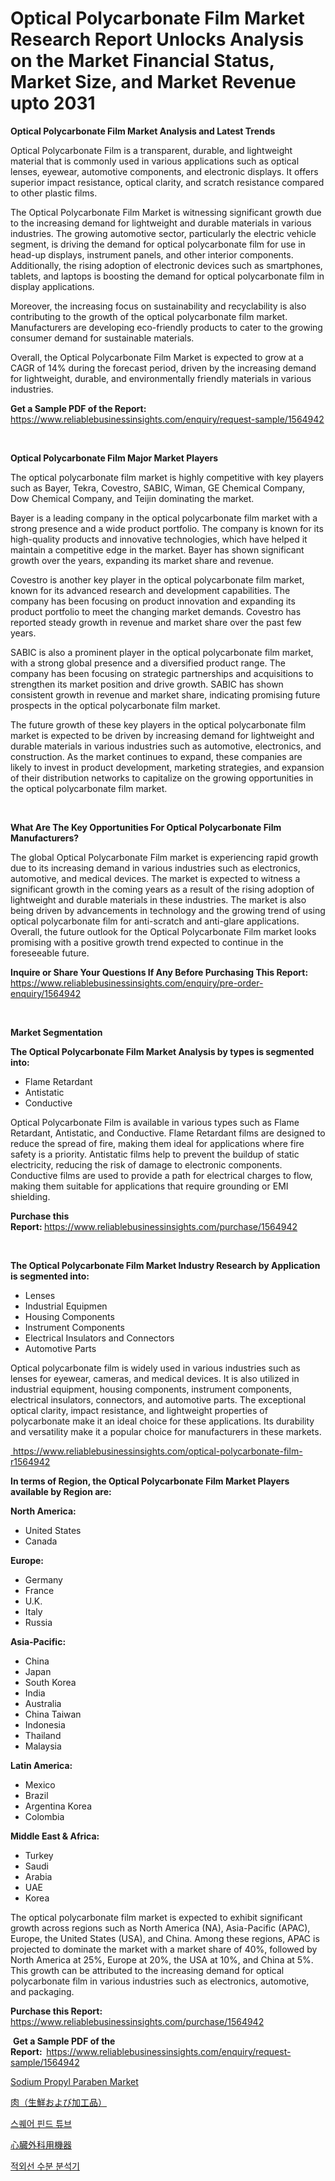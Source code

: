 <p><h1>Optical Polycarbonate Film Market Research Report Unlocks Analysis on the Market Financial Status, Market Size, and Market Revenue upto 2031</h1></p><p><strong>Optical Polycarbonate Film Market Analysis and Latest Trends</strong></p>
<p><p>Optical Polycarbonate Film is a transparent, durable, and lightweight material that is commonly used in various applications such as optical lenses, eyewear, automotive components, and electronic displays. It offers superior impact resistance, optical clarity, and scratch resistance compared to other plastic films.</p><p>The Optical Polycarbonate Film Market is witnessing significant growth due to the increasing demand for lightweight and durable materials in various industries. The growing automotive sector, particularly the electric vehicle segment, is driving the demand for optical polycarbonate film for use in head-up displays, instrument panels, and other interior components. Additionally, the rising adoption of electronic devices such as smartphones, tablets, and laptops is boosting the demand for optical polycarbonate film in display applications.</p><p>Moreover, the increasing focus on sustainability and recyclability is also contributing to the growth of the optical polycarbonate film market. Manufacturers are developing eco-friendly products to cater to the growing consumer demand for sustainable materials.</p><p>Overall, the Optical Polycarbonate Film Market is expected to grow at a CAGR of 14% during the forecast period, driven by the increasing demand for lightweight, durable, and environmentally friendly materials in various industries.</p></p>
<p><strong>Get a Sample PDF of the Report:&nbsp;</strong> <a href="https://www.reliablebusinessinsights.com/enquiry/request-sample/1564942">https://www.reliablebusinessinsights.com/enquiry/request-sample/1564942</a></p>
<p>&nbsp;</p>
<p><strong>Optical Polycarbonate Film Major Market Players</strong></p>
<p><p>The optical polycarbonate film market is highly competitive with key players such as Bayer, Tekra, Covestro, SABIC, Wiman, GE Chemical Company, Dow Chemical Company, and Teijin dominating the market. </p><p>Bayer is a leading company in the optical polycarbonate film market with a strong presence and a wide product portfolio. The company is known for its high-quality products and innovative technologies, which have helped it maintain a competitive edge in the market. Bayer has shown significant growth over the years, expanding its market share and revenue.</p><p>Covestro is another key player in the optical polycarbonate film market, known for its advanced research and development capabilities. The company has been focusing on product innovation and expanding its product portfolio to meet the changing market demands. Covestro has reported steady growth in revenue and market share over the past few years.</p><p>SABIC is also a prominent player in the optical polycarbonate film market, with a strong global presence and a diversified product range. The company has been focusing on strategic partnerships and acquisitions to strengthen its market position and drive growth. SABIC has shown consistent growth in revenue and market share, indicating promising future prospects in the optical polycarbonate film market.</p><p>The future growth of these key players in the optical polycarbonate film market is expected to be driven by increasing demand for lightweight and durable materials in various industries such as automotive, electronics, and construction. As the market continues to expand, these companies are likely to invest in product development, marketing strategies, and expansion of their distribution networks to capitalize on the growing opportunities in the optical polycarbonate film market.</p></p>
<p>&nbsp;</p>
<p><strong>What Are The Key Opportunities For Optical Polycarbonate Film Manufacturers?</strong></p>
<p><p>The global Optical Polycarbonate Film market is experiencing rapid growth due to its increasing demand in various industries such as electronics, automotive, and medical devices. The market is expected to witness a significant growth in the coming years as a result of the rising adoption of lightweight and durable materials in these industries. The market is also being driven by advancements in technology and the growing trend of using optical polycarbonate film for anti-scratch and anti-glare applications. Overall, the future outlook for the Optical Polycarbonate Film market looks promising with a positive growth trend expected to continue in the foreseeable future.</p></p>
<p><strong>Inquire or Share Your Questions If Any Before Purchasing This Report:</strong> <a href="https://www.reliablebusinessinsights.com/enquiry/pre-order-enquiry/1564942">https://www.reliablebusinessinsights.com/enquiry/pre-order-enquiry/1564942</a></p>
<p>&nbsp;</p>
<p><strong>Market Segmentation</strong></p>
<p><strong>The Optical Polycarbonate Film Market Analysis by types is segmented into:</strong></p>
<p><ul><li>Flame Retardant</li><li>Antistatic</li><li>Conductive</li></ul></p>
<p><p>Optical Polycarbonate Film is available in various types such as Flame Retardant, Antistatic, and Conductive. Flame Retardant films are designed to reduce the spread of fire, making them ideal for applications where fire safety is a priority. Antistatic films help to prevent the buildup of static electricity, reducing the risk of damage to electronic components. Conductive films are used to provide a path for electrical charges to flow, making them suitable for applications that require grounding or EMI shielding.</p></p>
<p><strong>Purchase this Report:&nbsp;</strong><a href="https://www.reliablebusinessinsights.com/purchase/1564942">https://www.reliablebusinessinsights.com/purchase/1564942</a></p>
<p>&nbsp;</p>
<p><strong>The Optical Polycarbonate Film Market Industry Research by Application is segmented into:</strong></p>
<p><ul><li>Lenses</li><li>Industrial Equipmen</li><li>Housing Components</li><li>Instrument Components</li><li>Electrical Insulators and Connectors</li><li>Automotive Parts</li></ul></p>
<p><p>Optical polycarbonate film is widely used in various industries such as lenses for eyewear, cameras, and medical devices. It is also utilized in industrial equipment, housing components, instrument components, electrical insulators, connectors, and automotive parts. The exceptional optical clarity, impact resistance, and lightweight properties of polycarbonate make it an ideal choice for these applications. Its durability and versatility make it a popular choice for manufacturers in these markets.</p></p>
<p><a href="https://www.reliablebusinessinsights.com/optical-polycarbonate-film-r1564942">&nbsp;https://www.reliablebusinessinsights.com/optical-polycarbonate-film-r1564942</a></p>
<p><strong>In terms of Region, the Optical Polycarbonate Film Market Players available by Region are:</strong></p>
<p>
    <p> <strong> North America: </strong>
        <ul>
            <li>United States</li>
            <li>Canada</li>
        </ul>
        </p> 
    <p> <strong> Europe: </strong>
        <ul>
            <li>Germany</li>
            <li>France</li>
            <li>U.K.</li>
            <li>Italy</li>
            <li>Russia</li>
        </ul>
        </p> 
    <p> <strong> Asia-Pacific: </strong>
        <ul>
            <li>China</li>
            <li>Japan</li>
            <li>South Korea</li>
            <li>India</li>
            <li>Australia</li>
            <li>China Taiwan</li>
            <li>Indonesia</li>
            <li>Thailand</li>
            <li>Malaysia</li>
        </ul>
        </p> 
    <p> <strong> Latin America: </strong>
        <ul>
            <li>Mexico</li>
            <li>Brazil</li>
            <li>Argentina Korea</li>
            <li>Colombia</li>
        </ul>
        </p> 
    <p> <strong> Middle East & Africa: </strong>
        <ul>
            <li>Turkey</li>
            <li>Saudi</li>
            <li>Arabia</li>
            <li>UAE</li>
            <li>Korea</li>
        </ul>
    </p>
    </p>
<p><p>The optical polycarbonate film market is expected to exhibit significant growth across regions such as North America (NA), Asia-Pacific (APAC), Europe, the United States (USA), and China. Among these regions, APAC is projected to dominate the market with a market share of 40%, followed by North America at 25%, Europe at 20%, the USA at 10%, and China at 5%. This growth can be attributed to the increasing demand for optical polycarbonate film in various industries such as electronics, automotive, and packaging.</p></p>
<p><strong>Purchase this Report: </strong><a href="https://www.reliablebusinessinsights.com/purchase/1564942">https://www.reliablebusinessinsights.com/purchase/1564942</a></p>
<p>&nbsp;<strong>Get a Sample PDF of the Report:&nbsp;&nbsp;</strong><a href="https://www.reliablebusinessinsights.com/enquiry/request-sample/1564942">https://www.reliablebusinessinsights.com/enquiry/request-sample/1564942</a></p>
<p><strong></strong></p>
<p><p><a href="https://github.com/kumertitash/Market-Research-Report-List-1/blob/main/sodium-propyl-paraben-market.md">Sodium Propyl Paraben Market</a></p><p><a href="https://medium.com/@raymanta28/%E8%82%89-%E3%83%95%E3%83%AC%E3%83%83%E3%82%B7%E3%83%A5%E3%81%8A%E3%82%88%E3%81%B3%E5%87%A6%E7%90%86%E6%B8%88%E3%81%BF-%E5%B8%82%E5%A0%B4%E8%A6%8F%E6%A8%A1-%E3%82%B7%E3%82%A7%E3%82%A2%E3%81%8A%E3%82%88%E3%81%B3%E3%83%88%E3%83%AC%E3%83%B3%E3%83%89%E5%88%86%E6%9E%90%E3%83%AC%E3%83%9D%E3%83%BC%E3%83%88-%E8%A3%BD%E5%93%81-%E3%83%95%E3%83%AC%E3%83%83%E3%82%B7%E3%83%A5-%E5%87%A6%E7%90%86%E6%B8%88%E3%81%BF-%E3%81%AB%E3%82%88%E3%82%8B%E3%82%BB%E3%82%B0%E3%83%A1%E3%83%B3%E3%83%88%E4%BA%88%E6%B8%AC-2024%E5%B9%B4-2031%E5%B9%B4-5ae7208a2e32">肉（生鮮および加工品）</a></p><p><a href="https://medium.com/@jaceykeebler/%EC%8A%A4%ED%80%98%EC%96%B4-%ED%95%80-%ED%8A%9C%EB%B8%8C-%EC%8B%9C%EC%9E%A5-%EA%B7%9C%EB%AA%A8%EB%8A%94-%EC%97%B0%ED%8F%89%EA%B7%A0-%EC%84%B1%EC%9E%A5%ED%95%98%EA%B3%A0-%EC%9E%88%EC%9C%BC%EB%A9%B0-%EC%9D%B4-%EB%B3%B4%EA%B3%A0%EC%84%9C%EB%8A%94-%EC%9C%A0%ED%98%95-%EC%9D%91%EC%9A%A9-%EB%B6%84%EC%84%9D-%EC%84%B1%EC%9E%A5-%EB%B0%8F-2024-2031%EB%85%84-%EC%98%88%EC%B8%A1%EC%9D%84-%EB%8B%A4%EB%A3%A8%EA%B3%A0-%EC%9E%88%EC%8A%B5%EB%8B%88%EB%8B%A4-f0dd7fc683b4">스퀘어 핀드 튜브</a></p><p><a href="https://medium.com/@raymanta28/2024%E5%B9%B4%E3%81%8B%E3%82%892031%E5%B9%B4%E3%81%BE%E3%81%A7%E3%81%AE%E6%9C%9F%E9%96%93%E3%81%AB%E3%81%8A%E3%81%91%E3%82%8B%E3%82%B0%E3%83%AD%E3%83%BC%E3%83%90%E3%83%AB%E5%BF%83%E8%87%93%E5%A4%96%E7%A7%91%E3%83%87%E3%83%90%E3%82%A4%E3%82%B9%E5%B8%82%E5%A0%B4%E3%81%AE%E6%A9%9F%E4%BC%9A%E3%81%A8%E4%BA%88%E6%B8%AC-ac8b0bd76ed0">心臓外科用機器</a></p><p><a href="https://medium.com/@jaceykeebler/%EC%A0%81%EC%99%B8%EC%84%A0-%EC%88%98%EB%B6%84-%EB%B6%84%EC%84%9D%EA%B8%B0-%EC%8B%9C%EC%9E%A5%EC%9D%98-%EC%8B%AC%EC%B8%B5-%ED%83%90%EA%B5%AC-%EB%8F%99%ED%96%A5-%EC%8B%9C%EC%9E%A5-%EC%84%B8%EB%B6%84%ED%99%94-%EB%B0%8F-%EA%B2%BD%EC%9F%81-%EB%B6%84%EC%84%9D-15ad002bd208">적외선 수분 분석기</a></p></p>